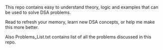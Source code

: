 This repo contains easy to understand theory, logic and examples that can be used to solve DSA problems.

Read to refresh your memory, learn new DSA concepts, or help me make this more better.

Also Problems_List.txt contains list of all the problems discussed in this repo.
